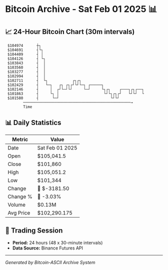 # Bitcoin Archive - Sat Feb 01 2025 📊

## 📈 24-Hour Bitcoin Chart (30m intervals)

```
 $104974      ┼┐                                               
 $104691      ┤└┐                                              
 $104409      ┤ │                                              
 $104126      ┤ └┐                                             
 $103843      ┤  │                                             
 $103560      ┤  │                                             
 $103277      ┤  │                                             
 $102994      ┤  │                                             
 $102711      ┤  └┐           ┌┐┌┐                             
 $102429      ┤   └─┐   ┌┐ ┌┐┌┘└┘└─┐ ┌─────┐                   
 $102146      ┤     │  ┌┘└─┘└┘     └─┘     └┐┌┐    ┌───┐┌┐┌──┐ 
 $101863      ┤     └┐ │                    └┘└┐┌┐┌┘   └┘└┘  └ 
 $101580      ┤      └─┘                       └┘└┘            
        ────────────────────────────────────────────────→
        Time
```

## 📊 Daily Statistics

| Metric | Value |
|--------|-------|
| Date | Sat Feb 01 2025 |
| Open | $105,041.5 |
| Close | $101,860 |
| High | $105,051.2 |
| Low | $101,344 |
| Change | 🔴 $-3181.50 |
| Change % | 🔴 -3.03% |
| Volume | $0.13M |
| Avg Price | $102,290.175 |

## 📅 Trading Session

- **Period:** 24 hours (48 x 30-minute intervals)
- **Data Source:** Binance Futures API

---
*Generated by Bitcoin-ASCII Archive System*

